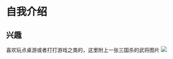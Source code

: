 # 自我介绍
## 兴趣
喜欢玩点桌游或者打打游戏之类的，这里附上一张三国杀的武将图片
 ![](https://bkimg.cdn.bcebos.com/pic/810a19d8bc3eb13533fabf9cfe4ebfd3fd1f4134eece?x-bce-process=image/format,f_auto/resize,m_lfit,limit_1,h_686)
